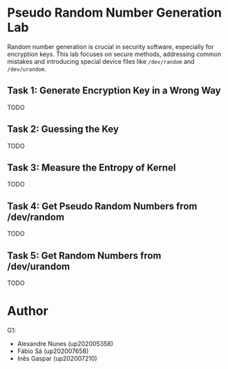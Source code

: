 # Pseudo Random Number Generation Lab

Random number generation is crucial in security software, especially for encryption keys. This lab focuses on secure methods, addressing common mistakes and introducing special device files like `/dev/random` and `/dev/urandom`.

## Task 1: Generate Encryption Key in a Wrong Way

TODO

## Task 2: Guessing the Key

TODO

## Task 3: Measure the Entropy of Kernel

TODO

## Task 4: Get Pseudo Random Numbers from /dev/random

TODO

## Task 5: Get Random Numbers from /dev/urandom

TODO

# Author

G1:

- Alexandre Nunes (up202005358)
- Fábio Sá (up202007658)
- Inês Gaspar (up202007210)